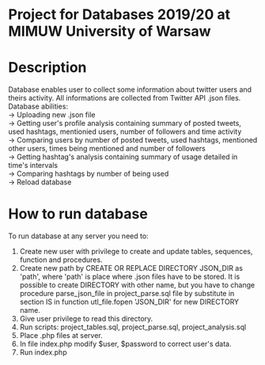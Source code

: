 # Project for Databases 2019/20 at MIMUW University of Warsaw

# Description

Database enables user to collect some information about twitter users and theirs activity. All informations are collected from Twitter API .json files. <br/>
Database abilities: <br/>
-> Uploading new .json file <br/>
-> Getting user's profile analysis containing summary of posted tweets, used hashtags, mentionied users, number of followers and time activity <br/>
-> Comparing users by number of posted tweets, used hashtags, mentioned other users, times being mentioned and number of followers <br/>
-> Getting hashtag's analysis containing summary of usage detailed in time's intervals <br/>
-> Comparing hashtags by number of being used <br/>
-> Reload database<br/>

# How to run database

To run database at any server you need to:

1. Create new user with privilege to create and update tables, sequences, function and procedures. <br/>
2. Create new path by CREATE OR REPLACE DIRECTORY JSON_DIR as 'path', where 'path' is place where .json files have to be stored. It is possible to create DIRECTORY with other name, but you have to change procedure parse_json_file in project_parse.sql file by substitute in section IS in function utl_file.fopen 'JSON_DIR' for new DIRECTORY name. <br/>
3. Give user privilege to read this directory. <br/>
4. Run scripts: project_tables.sql, project_parse.sql, project_analysis.sql <br/>
5. Place .php files at server. <br/>
6. In file index.php modify $user, $password to correct user's data. <br/>
7. Run index.php <br/>
